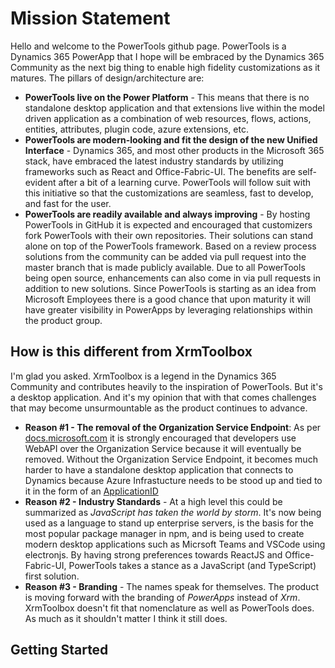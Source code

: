 # Mission Statement

Hello and welcome to the PowerTools github page.  PowerTools is a Dynamics 365 PowerApp that I hope will be embraced by the Dynamics 365 Community as the next big thing to enable high fidelity customizations as it matures.
The pillars of design/architecture are:

- **PowerTools live on the Power Platform** - This means that there is no standalone desktop application and that extensions live within the model driven application as a combination of web resources, flows, actions, entities, attributes, plugin code, azure extensions, etc.
- **PowerTools are modern-looking and fit the design of the new Unified Interface** - Dynamics 365, and most other products in the Microsoft 365 stack, have embraced the latest industry standards by utilizing frameworks such as React and Office-Fabric-UI. The benefits are self-evident after a bit of a learning curve.  PowerTools will follow suit with this initiative so that the customizations are seamless, fast to develop, and fast for the user.
- **PowerTools are readily available and always improving** - By hosting PowerTools in GitHub it is expected and encouraged that customizers fork PowerTools with their own repositories. Their solutions can stand alone on top of the PowerTools framework.  Based on a review process solutions from the community can be added via pull request into the master branch that is made publicly available. Due to all PowerTools being open source, enhancements can also come in via pull requests in addition to new solutions.  Since PowerTools is starting as an idea from Microsoft Employees there is a good chance that upon maturity it will have greater visibility in PowerApps by leveraging relationships within the product group.

## How is this different from XrmToolbox

I'm glad you asked.  XrmToolbox is a legend in the Dynamics 365 Community and contributes heavily to the inspiration of PowerTools.  But it's a desktop application.  And it's my opinion that with that comes challenges that may become unsurmountable as the product continues to advance.

- **Reason #1 - The removal of the Organization Service Endpoint**: As per [docs.microsoft.com](https://docs.microsoft.com/en-us/previous-versions/dynamicscrm-2016/developers-guide/dn281891(v=crm.8)#microsoft-dynamics-crm-2011-endpoint) it is strongly encouraged that developers use WebAPI over the Organization Service because it will eventually be removed.  Without the Organization Service Endpoint, it becomes much harder to have a standalone desktop application that connects to Dynamics because Azure Infrastucture needs to be stood up and tied to it in the form of an [ApplicationID](https://docs.microsoft.com/en-us/azure/active-directory/develop/howto-create-service-principal-portal)
- **Reason #2 - Industry Standards** - At a high level this could be summarized as *JavaScript has taken the world by storm*.  It's now being used as a language to stand up enterprise servers, is the basis for the most popular package manager in npm, and is being used to create modern desktop applications such as Micrsoft Teams and VSCode using electronjs.  By having strong preferences towards ReactJS and Office-Fabric-UI, PowerTools takes a stance as a JavaScript (and TypeScript) first solution.
- **Reason #3 - Branding** - The names speak for themselves.  The product is moving forward with the branding of *PowerApps* instead of *Xrm*.  XrmToolbox doesn't fit that nomenclature as well as PowerTools does.  As much as it shouldn't matter I think it still does.

## Getting Started


